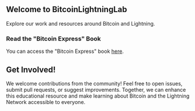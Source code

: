 
## Welcome to BitcoinLightningLab

Explore our work and resources around Bitcoin and Lightning.




### Read the "Bitcoin Express" Book

You can access the "Bitcoin Express" book [here](https://sorukumar.github.io/BitcoinLightningLab/bitcoin_express/index.html).


## Get Involved!
We welcome contributions from the community! Feel free to open issues, submit pull requests, or suggest improvements. Together, we can enhance this educational resource and make learning about Bitcoin and the Lightning Network accessible to everyone.
